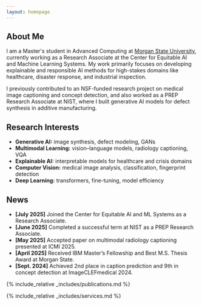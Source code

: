 ```yaml
---
layout: homepage
---
```


## About Me

I am a Master's student in Advanced Computing at [Morgan State University](https://www.morgan.edu), currently working as a Research Associate at the Center for Equitable AI and Machine Learning Systems. My work primarily focuses on developing explainable and responsible AI methods for high-stakes domains like healthcare, disaster response, and industrial inspection.

I previously contributed to an NSF-funded research project on medical image captioning and concept detection, and also worked as a PREP Research Associate at NIST, where I built generative AI models for defect synthesis in additive manufacturing.

## Research Interests

- **Generative AI:** image synthesis, defect modeling, GANs
- **Multimodal Learning:** vision–language models, radiology captioning, VQA
- **Explainable AI:** interpretable models for healthcare and crisis domains
- **Computer Vision:** medical image analysis, classification, fingerprint detection
- **Deep Learning:** transformers, fine-tuning, model efficiency

## News

- **[July 2025]** Joined the Center for Equitable AI and ML Systems as a Research Associate.
- **[June 2025]** Completed a successful term at NIST as a PREP Research Associate.
- **[May 2025]** Accepted paper on multimodal radiology captioning presented at ICMI 2025.
- **[April 2025]** Received IBM Master’s Fellowship and Best M.S. Thesis Award at Morgan State.
- **[Sept. 2024]** Achieved 2nd place in caption prediction and 9th in concept detection at ImageCLEFmedical 2024.

{% include_relative _includes/publications.md %}

{% include_relative _includes/services.md %}
